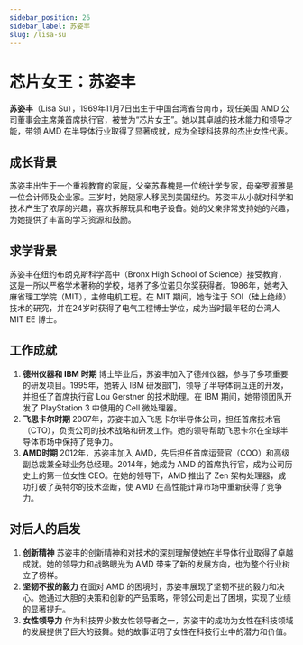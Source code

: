 ```yaml
---
sidebar_position: 26
sidebar_label: 苏姿丰
slug: /lisa-su
---
```


# 芯片女王：苏姿丰

**苏姿丰**（Lisa Su），1969年11月7日出生于中国台湾省台南市，现任美国 AMD 公司董事会主席兼首席执行官，被誉为“芯片女王”。她以其卓越的技术能力和领导才能，带领 AMD 在半导体行业取得了显著成就，成为全球科技界的杰出女性代表。

## 成长背景

苏姿丰出生于一个重视教育的家庭，父亲苏春槐是一位统计学专家，母亲罗淑雅是一位会计师及企业家。三岁时，她随家人移民到美国纽约。苏姿丰从小就对科学和技术产生了浓厚的兴趣，喜欢拆解玩具和电子设备。她的父亲非常支持她的兴趣，为她提供了丰富的学习资源和鼓励。

## 求学背景

苏姿丰在纽约布朗克斯科学高中（Bronx High School of Science）接受教育，这是一所以严格学术著称的学校，培养了多位诺贝尔奖获得者。1986年，她考入麻省理工学院（MIT），主修电机工程。在 MIT 期间，她专注于 SOI（硅上绝缘）技术的研究，并在24岁时获得了电气工程博士学位，成为当时最年轻的台湾人 MIT EE 博士。

## 工作成就

1. **德州仪器和 IBM 时期**
   博士毕业后，苏姿丰加入了德州仪器，参与了多项重要的研发项目。1995年，她转入 IBM 研发部门，领导了半导体铜互连的开发，并担任了首席执行官 Lou Gerstner 的技术助理。在 IBM 期间，她带领团队开发了 PlayStation 3 中使用的 Cell 微处理器。
2. **飞思卡尔时期**
   2007年，苏姿丰加入飞思卡尔半导体公司，担任首席技术官（CTO），负责公司的技术战略和研发工作。她的领导帮助飞思卡尔在全球半导体市场中保持了竞争力。
3. **AMD时期**
   2012年，苏姿丰加入 AMD，先后担任首席运营官（COO）和高级副总裁兼全球业务总经理。2014年，她成为 AMD 的首席执行官，成为公司历史上的第一位女性 CEO。在她的领导下，AMD 推出了 Zen 架构处理器，成功打破了英特尔的技术垄断，使 AMD 在高性能计算市场中重新获得了竞争力。

## 对后人的启发

1. **创新精神**
   苏姿丰的创新精神和对技术的深刻理解使她在半导体行业取得了卓越成就。她的领导力和战略眼光为 AMD 带来了新的发展方向，也为整个行业树立了榜样。
2. **坚韧不拔的毅力**
   在面对 AMD 的困境时，苏姿丰展现了坚韧不拔的毅力和决心。她通过大胆的决策和创新的产品策略，带领公司走出了困境，实现了业绩的显著提升。
3. **女性领导力**
   作为科技界少数女性领导者之一，苏姿丰的成功为女性在科技领域的发展提供了巨大的鼓舞。她的故事证明了女性在科技行业中的潜力和价值。
